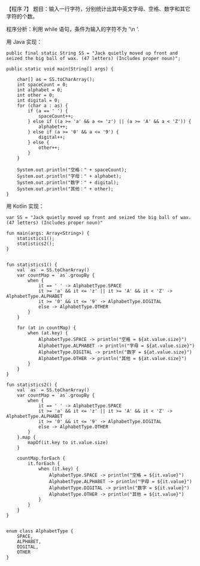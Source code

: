 【程序 7】 题目：输入一行字符，分别统计出其中英文字母、空格、数字和其它字符的个数。

程序分析：利用 while 语句，条件为输入的字符不为 '\n '.



用 Java 实现：

```
public final static String SS = "Jack quietly moved up front and seized the big ball of wax. (47 letters) (Includes proper noun)";

public static void main(String[] args) {

    char[] as = SS.toCharArray();
    int spaceCount = 0;
    int alphabet = 0;
    int other = 0;
    int digital = 0;
    for (char a : as) {
        if (a == ' ') {
            spaceCount++;
        } else if ((a >= 'a' && a <= 'z') || (a >= 'A' && a < 'Z')) {
            alphabet++;
        } else if (a >= '0' && a <= '9') {
            digital++;
        } else {
            other++;
        }
    }

    System.out.println("空格：" + spaceCount);
    System.out.println("字母：" + alphabet);
    System.out.println("数字：" + digital);
    System.out.println("其他：" + other);
}
```



用 Kotlin 实现：



    var SS = "Jack quietly moved up front and seized the big ball of wax. (47 letters) (Includes proper noun)"

    fun main(args: Array<String>) {
        statistics1();
        statistics2();
    }


    fun statistics1() {
        val `as` = SS.toCharArray()
        var countMap = `as`.groupBy {
            when {
                it == ' ' -> AlphabetType.SPACE
                it >= 'a' && it <= 'z' || it >= 'A' && it < 'Z' -> AlphabetType.ALPHABET
                it >= '0' && it <= '9' -> AlphabetType.DIGITAL
                else -> AlphabetType.OTHER
            }
        }

        for (at in countMap) {
            when (at.key) {
                AlphabetType.SPACE -> println("空格 = ${at.value.size}")
                AlphabetType.ALPHABET -> println("字母 = ${at.value.size}")
                AlphabetType.DIGITAL -> println("数字 = ${at.value.size}")
                AlphabetType.OTHER -> println("其他 = ${at.value.size}")
            }
        }
    }

    fun statistics2() {
        val `as` = SS.toCharArray()
        var countMap = `as`.groupBy {
            when {
                it == ' ' -> AlphabetType.SPACE
                it >= 'a' && it <= 'z' || it >= 'A' && it < 'Z' -> AlphabetType.ALPHABET
                it >= '0' && it <= '9' -> AlphabetType.DIGITAL
                else -> AlphabetType.OTHER
            }
        }.map {
            mapOf(it.key to it.value.size)
        }

        countMap.forEach {
            it.forEach {
                when (it.key) {
                    AlphabetType.SPACE -> println("空格 = ${it.value}")
                    AlphabetType.ALPHABET -> println("字母 = ${it.value}")
                    AlphabetType.DIGITAL -> println("数字 = ${it.value}")
                    AlphabetType.OTHER -> println("其他 = ${it.value}")
                }
            }
        }
    }


    enum class AlphabetType {
        SPACE,
        ALPHABET,
        DIGITAL,
        OTHER
    }



